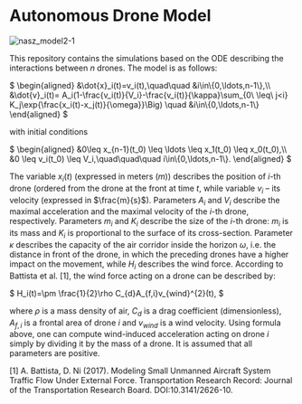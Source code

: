 # Autonomous Drone Model

![nasz_model2-1](https://github.com/user-attachments/assets/4bdf7742-2db6-4bec-abc4-29c9f7155dc0)

This repository contains the simulations based on the ODE describing the interactions between $n$ drones. The model is as follows:

$`
	\begin{aligned}
	&\dot{x}_i(t)=v_i(t),\quad\quad &i\in\{0,\ldots,n-1\},\\
 	&\dot{v}_i(t)= A_i(1-\frac{v_i(t)}{V_i}-\frac{v_i(t)}{\kappa}\sum_{0\ \leq\ j<i} K_j\exp{\frac{x_i(t)-x_j(t)}{\omega}}\Big) \quad &i\in\{0,\ldots,n-1\}
	\end{aligned}
`$
 
with initial conditions
 
$`
	\begin{aligned}
	&0\leq x_{n-1}(t_0) \leq \ldots \leq x_1(t_0) \leq x_0(t_0),\\
	&0 \leq v_i(t_0) \leq V_i,\quad\quad\quad i\in\{0,\ldots,n-1\}.
	\end{aligned}
`$

The variable $x_i(t)$ (expressed in meters ($m$)) describes the position of $i$-th drone (ordered from the drone at the front at time $t$, while variable $v_i$ – its velocity (expressed in $\frac{m}{s}$). Parameters $A_i$ and $V_i$ describe the maximal acceleration and the maximal velocity of the $i$-th drone, respectively. Parameters $m_i$ and $K_i$ describe the size of the $i$-th drone: $m_i$ is its mass and $K_i$ is proportional to the surface of its cross-section. Parameter $\kappa$ describes the capacity of the air corridor inside the horizon $\omega$, i.e. the distance in front of the drone, in which the preceding drones have a higher impact on the movement, while $H_i$ describes the wind force.
According to Battista et al. [1], the wind force acting on a drone can be described by:

$`
H_i(t)=\pm \frac{1}{2}\rho C_{d}A_{f,i}v_{wind}^{2}(t),
`$

where $\rho$ is a mass density of air, $C_{d}$ is a drag coefficient (dimensionless), $A_{f,i}$ is a frontal area of drone $i$ and $v_{wind}$ is a wind velocity.
Using formula above, one can compute wind-induced acceleration acting on drone $i$ simply by dividing it by the mass of a drone. 
It is assumed that all parameters are positive.


[1] A. Battista, D. Ni (2017). Modeling Small Unmanned Aircraft System Traffic Flow Under External Force. Transportation Research Record: Journal of the Transportation Research Board. DOI:10.3141/2626-10.

